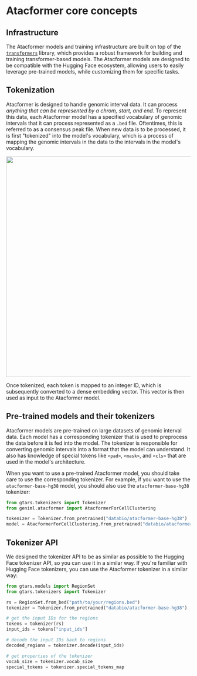 # Atacformer core concepts

## Infrastructure
The Atacformer models and training infrastructure are built on top of the [`transformers`](https://github.com/huggingface/transformers) library, which provides a robust framework for building and training transformer-based models. The Atacformer models are designed to be compatible with the Hugging Face ecosystem, allowing users to easily leverage pre-trained models, while customizing them for specific tasks.

## Tokenization
Atacformer is designed to handle genomic interval data. It can process _anything that can be represented by a chrom, start, and end_. To represent this data, each Atacformer model has a specified vocabulary of genomic intervals that it can process represented as a `.bed` file. Oftentimes, this is referred to as a consensus peak file. When new data is to be processed, it is first "tokenized" into the model's vocabulary, which is a process of mapping the genomic intervals in the data to the intervals in the model's vocabulary.

<p align="center">
    <img align="center" src="../img/tokenization.svg" width="600">
</p>

Once tokenized, each token is mapped to an integer ID, which is subsequently converted to a dense embedding vector. This vector is then used as input to the Atacformer model.

## Pre-trained models and their tokenizers
Atacformer models are pre-trained on large datasets of genomic interval data. Each model has a corresponding tokenizer that is used to preprocess the data before it is fed into the model. The tokenizer is responsible for converting genomic intervals into a format that the model can understand. It also has knowledge of special tokens like `<pad>`, `<mask>`, and `<cls>` that are used in the model's architecture.

When you want to use a pre-trained Atacformer model, you should take care to use the corresponding tokenizer. For example, if you want to use the `atacformer-base-hg38` model, you should also use the `atacformer-base-hg38` tokenizer:

```python
from gtars.tokenizers import Tokenizer
from geniml.atacformer import AtacformerForCellClustering

tokenizer = Tokenizer.from_pretrained("databio/atacformer-base-hg38")
model = AtacformerForCellClustering.from_pretrained("databio/atacformer-base-hg38")
```

## Tokenizer API

We designed the tokenizer API to be as similar as possible to the Hugging Face tokenizer API, so you can use it in a similar way. If you're familiar with Hugging Face tokenizers, you can use the Atacformer tokenizer in a similar way:

```python
from gtars.models import RegionSet
from gtars.tokenizers import Tokenizer

rs = RegionSet.from_bed("path/to/your/regions.bed")
tokenizer = Tokenizer.from_pretrained("databio/atacformer-base-hg38")

# get the input IDs for the regions
tokens = tokenizer(rs)
input_ids = tokens["input_ids"]

# decode the input IDs back to regions
decoded_regions = tokenizer.decode(input_ids)

# get properties of the tokenizer
vocab_size = tokenizer.vocab_size
special_tokens = tokenizer.special_tokens_map
```

